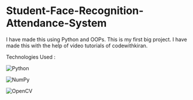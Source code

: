 # Student-Face-Recognition-Attendance-System

I have made this using Python and OOPs.
This is my first big project.
I have made this with the help of video tutorials of codewithkiran.

Technologies Used :

![Python](https://img.shields.io/badge/python-3670A0?style=for-the-badge&logo=python&logoColor=ffdd54)

![NumPy](https://img.shields.io/badge/numpy-%23013243.svg?style=for-the-badge&logo=numpy&logoColor=white)

![OpenCV](https://img.shields.io/badge/opencv-%23white.svg?style=for-the-badge&logo=opencv&logoColor=white)

